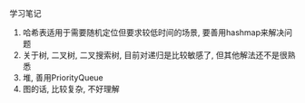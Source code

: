 学习笔记

1. 哈希表适用于需要随机定位但要求较低时间的场景, 要善用hashmap来解决问题
2. 关于树, 二叉树, 二叉搜索树, 目前对递归是比较敏感了, 但其他解法还不是很熟悉
3. 堆, 善用PriorityQueue
4. 图的话, 比较复杂, 不好理解
